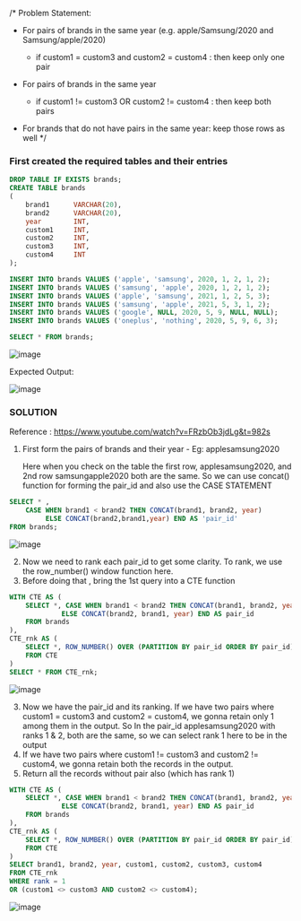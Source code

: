 /* Problem Statement:
- For pairs of brands in the same year (e.g. apple/Samsung/2020 and Samsung/apple/2020) 
    - if custom1 = custom3 and custom2 = custom4 : then keep only one pair

- For pairs of brands in the same year 
    - if custom1 != custom3 OR custom2 != custom4 : then keep both pairs

- For brands that do not have pairs in the same year: keep those rows as well
*/

### First created the required tables and their entries

```SQL
DROP TABLE IF EXISTS brands;
CREATE TABLE brands 
(
    brand1      VARCHAR(20),
    brand2      VARCHAR(20),
    year        INT,
    custom1     INT,
    custom2     INT,
    custom3     INT,
    custom4     INT
);
```
```SQL
INSERT INTO brands VALUES ('apple', 'samsung', 2020, 1, 2, 1, 2);
INSERT INTO brands VALUES ('samsung', 'apple', 2020, 1, 2, 1, 2);
INSERT INTO brands VALUES ('apple', 'samsung', 2021, 1, 2, 5, 3);
INSERT INTO brands VALUES ('samsung', 'apple', 2021, 5, 3, 1, 2);
INSERT INTO brands VALUES ('google', NULL, 2020, 5, 9, NULL, NULL);
INSERT INTO brands VALUES ('oneplus', 'nothing', 2020, 5, 9, 6, 3);

SELECT * FROM brands;
```

![image](https://github.com/swethamurthy25/SQL_Practise-Questions/assets/112581595/8d72adf6-c823-49b0-a273-3a146d9f5b29)


Expected Output:

![image](https://github.com/swethamurthy25/SQL_Practise-Questions/assets/112581595/96038bb8-ae7d-493d-bca7-6c184a8d20e9)


### SOLUTION

Reference : https://www.youtube.com/watch?v=FRzbOb3jdLg&t=982s

1. First form the pairs of brands and their year - Eg: applesamsung2020

   Here when you check on the table the first row, applesamsung2020, and 2nd row samsungapple2020 both are the same.
   So we can use concat() function for forming the pair_id and also use the CASE STATEMENT

```SQL
SELECT * , 
	CASE WHEN brand1 < brand2 THEN CONCAT(brand1, brand2, year) 
		 ELSE CONCAT(brand2,brand1,year) END AS 'pair_id'
FROM brands;
```

![image](https://github.com/swethamurthy25/SQL_Practise-Questions/assets/112581595/28ec95cd-2617-4136-957b-1a00ac2a324c)

2. Now we need to rank each pair_id to get some clarity. To rank, we use the row_number() window function here.
3. Before doing that , bring the 1st query into a CTE function

```SQL
WITH CTE AS (
    SELECT *, CASE WHEN brand1 < brand2 THEN CONCAT(brand1, brand2, year) 
             ELSE CONCAT(brand2, brand1, year) END AS pair_id 
    FROM brands
),
CTE_rnk AS (
    SELECT *, ROW_NUMBER() OVER (PARTITION BY pair_id ORDER BY pair_id) AS rank
    FROM CTE
)
SELECT * FROM CTE_rnk;
```

![image](https://github.com/swethamurthy25/SQL_Practise-Questions/assets/112581595/ee8d7cec-f96a-41fd-85b8-7e345b3e8ae5)


3. Now we have the pair_id and its ranking. If we have two pairs where custom1 = custom3 and custom2 = custom4, we gonna retain only 1 among them in the output.
   So In the pair_id applesamsung2020 with ranks 1 & 2, both are the same, so we can select rank 1 here to be in the output
4. If we have two pairs where custom1 != custom3 and custom2 != custom4, we gonna retain both the records in the output.
5. Return all the records without pair also (which has rank 1)

```SQL
WITH CTE AS (
    SELECT *, CASE WHEN brand1 < brand2 THEN CONCAT(brand1, brand2, year) 
             ELSE CONCAT(brand2, brand1, year) END AS pair_id 
    FROM brands
),
CTE_rnk AS (
    SELECT *, ROW_NUMBER() OVER (PARTITION BY pair_id ORDER BY pair_id) AS rank
    FROM CTE
)
SELECT brand1, brand2, year, custom1, custom2, custom3, custom4
FROM CTE_rnk
WHERE rank = 1 
OR (custom1 <> custom3 AND custom2 <> custom4);
```

![image](https://github.com/swethamurthy25/SQL_Practise-Questions/assets/112581595/80bd1296-03c1-40de-8001-6f140ad0cdae)

